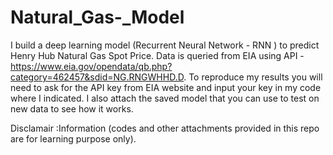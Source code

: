 # Natural_Gas-_Model
I build a deep learning model (Recurrent Neural Network - RNN ) to predict Henry Hub Natural Gas Spot Price. Data is queried from EIA using API - https://www.eia.gov/opendata/qb.php?category=462457&sdid=NG.RNGWHHD.D. To reproduce my results you will need to ask for the API key from EIA website and input your key in my code where I indicated. I also attach the saved model that you can use to test on new data to see how it works. 

Disclamair :Information (codes and other attachments provided in this repo are for learning purpose only). 
